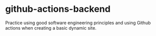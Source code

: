 # github-actions-backend
Practice using good software engineering principles and using Github actions when creating a basic dynamic site.
